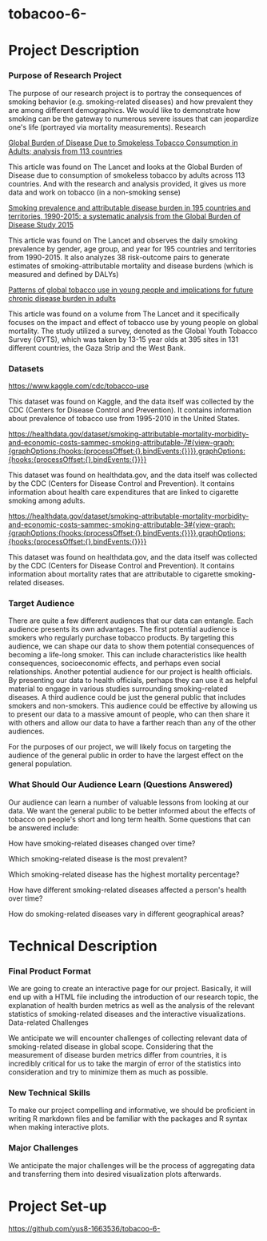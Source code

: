 # tobacoo-6-

# Project Description

### Purpose of Research Project

The purpose of our research project is to portray the consequences of smoking behavior (e.g. smoking-related diseases) and how prevalent they are among different demographics. We would like to demonstrate how smoking can be the gateway to numerous severe issues that can jeopardize one's life (portrayed via mortality measurements). 
Research

[Global Burden of Disease Due to Smokeless Tobacco Consumption in Adults; analysis from 113 countries](https://link.springer.com/article/10.1186/s12916-015-0424-2)

This article was found on The Lancet and looks at the Global Burden of Disease due to consumption of smokeless tobacco by adults across 113 countries. And with the research and analysis provided, it gives us more data and work on tobacco (in a non-smoking sense)

[Smoking prevalence and attributable disease burden in 195 countries and territories, 1990-2015: a systematic analysis from the Global Burden of Disease Study 2015](https://www.sciencedirect.com/science/article/pii/S014067361730819X)

This article was found on The Lancet and observes the daily smoking prevalence by gender, age group, and year for 195 countries and territories from 1990-2015. It also analyzes 38 risk-outcome pairs to generate estimates of smoking-attributable mortality and disease burdens (which is measured and defined by DALYs)

[Patterns of global tobacco use in young people and implications for future chronic disease burden in adults](https://www.sciencedirect.com/science/article/pii/S0140673606681920?casa_token=Kl-KM2d6G8sAAAAA:f2RrV9YRwkO6tBuzp_5yqPBi-9qtv0gjcO91PuSyzlrRNo7C03FJLPM-cFZneI78X2bZ46kLhQ)

This article was found on a volume from The Lancet and it specifically focuses on the impact and effect of tobacco use by young people on global mortality. The study utilized a survey, denoted as the Global Youth Tobacco Survey (GYTS), which was taken by 13-15 year olds at 395 sites in 131 different countries, the Gaza Strip and the West Bank.

### Datasets

https://www.kaggle.com/cdc/tobacco-use

This dataset was found on Kaggle, and the data itself was collected by the CDC (Centers for Disease Control and Prevention). It contains information about prevalence of tobacco use from 1995-2010 in the United States. 

https://healthdata.gov/dataset/smoking-attributable-mortality-morbidity-and-economic-costs-sammec-smoking-attributable-7#{view-graph:{graphOptions:{hooks:{processOffset:{},bindEvents:{}}}},graphOptions:{hooks:{processOffset:{},bindEvents:{}}}}

This dataset was found on healthdata.gov, and the data itself was collected by the CDC (Centers for Disease Control and Prevention). It contains information about health care expenditures that are linked to cigarette smoking among adults. 

https://healthdata.gov/dataset/smoking-attributable-mortality-morbidity-and-economic-costs-sammec-smoking-attributable-3#{view-graph:{graphOptions:{hooks:{processOffset:{},bindEvents:{}}}},graphOptions:{hooks:{processOffset:{},bindEvents:{}}}}

This dataset was found on healthdata.gov, and the data itself was collected by the CDC (Centers for Disease Control and Prevention). It contains information about mortality rates that are attributable to cigarette smoking-related diseases. 

### Target Audience

There are quite a few different audiences that our data can entangle. Each audience presents its own advantages. The first potential audience is smokers who regularly purchase tobacco products. By targeting this audience, we can shape our data to show them potential consequences of becoming a life-long smoker. This can include characteristics like health consequences, socioeconomic effects, and perhaps even social relationships. Another potential audience for our project is health officials. By presenting our data to health officials, perhaps they can use it as helpful material to engage in various studies surrounding smoking-related diseases. A third audience could be just the general public that includes smokers and non-smokers. This audience could be effective by allowing us to present our data to a massive amount of people, who can then share it with others and allow our data to have a farther reach than any of the other audiences.

For the purposes of our project, we will likely focus on targeting the audience of the general public in order to have the largest effect on the general population.

### What Should Our Audience Learn (Questions Answered)

Our audience can learn a number of valuable lessons from looking at our data. We want the general public to be better informed about the effects of tobacco on people's short and long term health. Some questions that can be answered include:

How have smoking-related diseases changed over time?

Which smoking-related disease is the most prevalent?

Which smoking-related disease has the highest mortality percentage?

How have different smoking-related diseases affected a person's health over time?

How do smoking-related diseases vary in different geographical areas?

# Technical Description

### Final Product Format

We are going to create an interactive page for our project. Basically, it will end up with a HTML file including the introduction of our research topic, the explanation of health burden metrics as well as the analysis of the relevant statistics of smoking-related diseases and the interactive visualizations.
Data-related Challenges

We anticipate we will encounter challenges of collecting relevant data of smoking-related disease in global scope. Considering that the measurement of disease burden metrics differ from countries, it is incredibly critical for us to take the margin of error of the statistics into consideration and try to minimize them as much as possible.

### New Technical Skills

To make our project compelling and informative, we should be proficient in writing R markdown files and be familiar with the packages and R syntax when making interactive plots. 

### Major Challenges

We anticipate the major challenges will be the process of aggregating data and transferring them into desired visualization plots afterwards. 

# Project Set-up
https://github.com/yus8-1663536/tobacoo-6-
